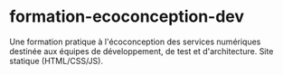 # formation-ecoconception-dev
Une formation pratique à l'écoconception des services numériques destinée aux équipes de développement, de test et d'architecture. Site statique (HTML/CSS/JS).

